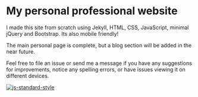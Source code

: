 # My personal professional website

I made this site from scratch using Jekyll, HTML, CSS, JavaScript, minimal jQuery and Bootstrap. Its also mobile friendly!

The main personal page is complete, but a blog section will be added in the near future.

Feel free to file an issue or send me a message if you have any suggestions for improvements, notice any spelling errors, or have issues viewing it on different devices.

[![js-standard-style](https://cdn.rawgit.com/feross/standard/master/badge.svg)](https://github.com/feross/standard)
